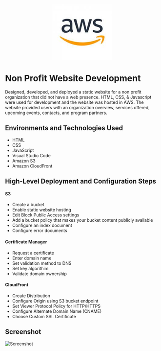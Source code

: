 <p align="center">
<!--img src="https://place-hold.it/600x200" alt="Place Holder Image"/-->
<img src="assets/aws.jpeg" alt="Amazon Web Services" />
</p>

# Non Profit Website Development  
Designed, developed, and deployed a static website for a non profit organization that did not have a web presence.  HTML, CSS, & Javascript were used for development and the website was hosted in AWS.  The website provided users with an organization overview, services offered, upcoming events, contacts, and program partners.


## Environments and Technologies Used

- HTML
- CSS
- JavaScript
- Visual Studio Code
- Amazon S3
- Amazon CloudFront

## High-Level Deployment and Configuration Steps

#### S3
- Create a bucket
- Enable static website hosting
- Edit Block Public Access settings
- Add a bucket policy that makes your bucket content publicly available
- Configure an index document
- Configure error documents

#### Certificate Manager
- Request a certificate
- Enter domain name
- Set validation method to DNS
- Set key algorithim
- Validate domain ownership

#### CloudFront
- Create Distribution
- Configure Origin using S3 bucket endpoint
- Set Viewer Protocol Policy for HTTP/HTTPS
- Configure Alternate Domain Name (CNAME)
- Choose Custom SSL Certificate

<h2>Screenshot</h2>

<p>
<img src="assets/nonprofit-web-screenshot.png" height="80%" width="80%" alt="Screenshot"/>
</p>
